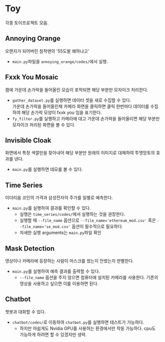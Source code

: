 # Toy

각종 토이프로젝트 모음.

## Annoying Orange

오랜지가 되어버린 침착맨의 '55도발 왜하냐고'  

- `main.py`파일을 `annoying_orange/codes/`에서 실행.

## Fxxk You Mosaic

캠에 가운데 손가락을 들어올린 모습이 포착되면 해당 부분만 모자이크 처리한다.  

- `gather_dataset.py`를 실행하면 데이터 셋을 새로 수집할 수 있다.  
  가운데 손가락을 들어올린채 카메라 화면을 클릭하면 클릭 한번마다 데이터를 수집하여 해당 손가락 모양이 fxxk you 임을 표기한다.
- `fy_filter.py`를 실행하고 카메라에 대고 가운데 손가락을 들어올리면 해당 부분만 모자이크 처리된 화면을 볼 수 있다.

## Invisible Cloak

화면에서 특정 색깔만을 찾아내어 해당 부분만 원래의 이미지로 대체하여 투명망토의 효과를 낸다.

- `main.py`를 실행하면 데모를 볼 수 있다.

## Time Series

이더리움 코인의 가격과 삼성전자의 주가를 일별로 예측한다.

- `main.py`를 실행하여 결과를 확인할 수 있다.  
  - 실행은 `time_series/codes/`에서 실행하는 것을 권장한다.
  - 실행할 때 `--file_name` 옵션으로 `--file_name='ethereum_mod.csv'` 혹은 `--file_name='se_mod.csv'` 옵션이 필수적으로 필요하다.
  - 자세한 실행 arguments는 `main.py`파일 확인

## Mask Detection

영상이나 카메라에 등장하는 사람이 마스크를 썼는지 안썼는지 판별한다.

- `main.py`를 실행하여 예측 결과를 출력할 수 있다.
  - `--file_name` 옵션을 주지 않으면 컴퓨터에 설치된 카메라를 사용한다.
    기존의 영상을 사용하고 싶으면 이를 이용하면 된다.

## Chatbot

챗봇과 대화할 수 있다.

- `chatbot/codes/`로 이동하여 `chatbot.py`를 실행하면 테스트가 가능하다.
  - 하지만 아쉽게도 Nvidia GPU를 사용하는 환경에서만 작동 가능하다.
    cpu도 가능하게 하려면 할 수 있겠지만 생략.
